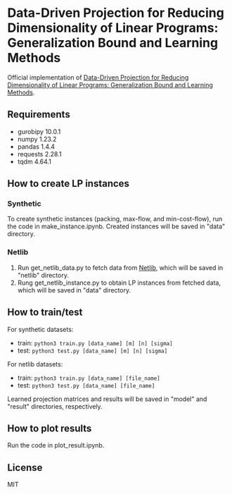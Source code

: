 # Data-Driven Projection for Reducing Dimensionality of Linear Programs: Generalization Bound and Learning Methods

Official implementation of [Data-Driven Projection for Reducing Dimensionality of Linear Programs: Generalization Bound and Learning Methods]().

## Requirements
- gurobipy 10.0.1
- numpy 1.23.2
- pandas 1.4.4
- requests 2.28.1
- tqdm 4.64.1

## How to create LP instances

### Synthetic 
To create synthetic instances (packing, max-flow, and min-cost-flow), run the code in make_instance.ipynb. Created instances will be saved in "data" directory. 

### Netlib
1. Run get_netlib_data.py to fetch data from [Netlib](https://www.netlib.org/lp/data/), which will be saved in "netlib" directory.
2. Rung get_netlib_instance.py to obtain LP instances from fetched data, which will be saved in "data" directory. 

## How to train/test
For synthetic datasets: 
- train: `python3 train.py [data_name] [m] [n] [sigma]`
- test: `python3 test.py [data_name] [m] [n] [sigma]`

For netlib datasets: 
- train: `python3 train.py [data_name] [file_name]`
- test: `python3 test.py [data_name] [file_name]`

Learned projection matrices and results will be saved in "model" and "result" directories, respectively.

## How to plot results
Run the code in plot_result.ipynb.

## License
MIT